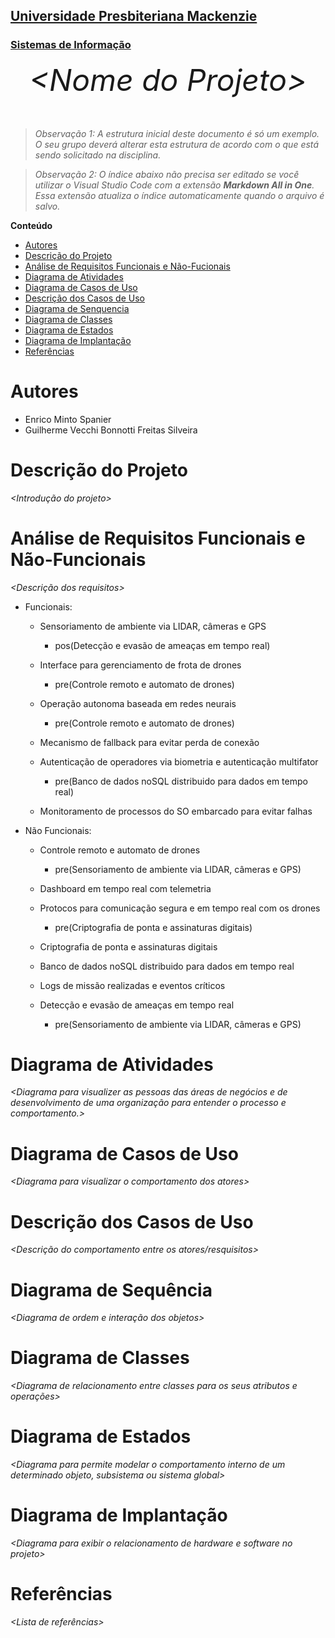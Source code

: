 <h2><a href= "https://www.mackenzie.br">Universidade Presbiteriana Mackenzie</a></h2>
<h3><a href= "https://www.mackenzie.br/graduacao/sao-paulo-higienopolis/sistemas-de-informacao">Sistemas de Informação</a></h3>


<font size="+12"><center>
*&lt;Nome do Projeto&gt;*
</center></font>

>*Observação 1: A estrutura inicial deste documento é só um exemplo. O seu grupo deverá alterar esta estrutura de acordo com o que está sendo solicitado na disciplina.*

>*Observação 2: O índice abaixo não precisa ser editado se você utilizar o Visual Studio Code com a extensão **Markdown All in One**. Essa extensão atualiza o índice automaticamente quando o arquivo é salvo.*

**Conteúdo**

- [Autores](#nome-alunos)
- [Descrição do Projeto](#introdução-do-projeto)
- [Análise de Requisitos Funcionais e Não-Fucionais](#descrição-dos-requisitos)
- [Diagrama de Atividades](#diagrama-de-atividades) 
- [Diagrama de Casos de Uso](#diagrama-de-comportamento-atores)
- [Descrição dos Casos de Uso](#descrição-das-funcões)
- [Diagrama de Senquencia](#diagrama-de-ordem-interações)
- [Diagrama de Classes](#diagrama-orientado-objetos)
- [Diagrama de Estados](#diagrama-estrutura-componente)
- [Diagrama de Implantação](#diagrama-de-hardware-software)
- [Referências](#referências)


# Autores

* Enrico Minto Spanier
* Guilherme Vecchi Bonnotti Freitas Silveira


# Descrição do Projeto

*&lt;Introdução do projeto&gt;*

# Análise de Requisitos Funcionais e Não-Funcionais
*&lt;Descrição dos requisitos&gt;*
 * Funcionais:
    - Sensoriamento de ambiente via LIDAR, câmeras e GPS

         - pos(Detecção e evasão de ameaças em tempo real)
    - Interface para gerenciamento de frota de drones

         - pre(Controle remoto e automato de drones)
    - Operação autonoma baseada em redes neurais

         - pre(Controle remoto e automato de drones)    
    - Mecanismo de fallback para evitar perda de conexão
    - Autenticação de operadores via biometria e autenticação multifator

         - pre(Banco de dados noSQL distribuido para dados em tempo real)
    - Monitoramento de processos do SO embarcado para evitar falhas
          

 * Não Funcionais:
    - Controle remoto e automato de drones

         - pre(Sensoriamento de ambiente via LIDAR, câmeras e GPS)
    - Dashboard em tempo real com telemetria
    - Protocos para comunicação segura e em tempo real com os drones

         - pre(Criptografia de ponta e assinaturas digitais)
    - Criptografia de ponta e assinaturas digitais 
    - Banco de dados noSQL distribuido para dados em tempo real
    - Logs de missão realizadas e eventos críticos
    - Detecção e evasão de ameaças em tempo real

         - pre(Sensoriamento de ambiente via LIDAR, câmeras e GPS)

# Diagrama de Atividades

*&lt;Diagrama para visualizer as pessoas das áreas de negócios e de desenvolvimento de uma organização para entender o processo e comportamento.&gt;*

# Diagrama de Casos de Uso

*&lt;Diagrama para visualizar o comportamento dos atores&gt;*

# Descrição dos Casos de Uso

*&lt;Descrição do comportamento entre os atores/resquisitos&gt;*

# Diagrama de Sequência

*&lt;Diagrama de ordem e interação dos objetos&gt;*

# Diagrama de Classes

*&lt;Diagrama de relacionamento entre classes para os seus atributos e operações&gt;*

# Diagrama de Estados

*&lt;Diagrama para permite modelar o comportamento interno de um determinado objeto, subsistema ou sistema global&gt;*

# Diagrama de Implantação

*&lt;Diagrama para exibir o relacionamento de hardware e software no projeto&gt;*

# Referências

*&lt;Lista de referências&gt;*

